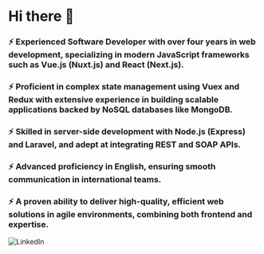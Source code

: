 # Hi there 👋

### ⚡ Experienced Software Developer with over four years in web development, specializing in modern JavaScript frameworks such as Vue.js (Nuxt.js) and React (Next.js). 
### ⚡ Proficient in complex state management using Vuex and Redux with extensive experience in building scalable applications backed by NoSQL databases like MongoDB.
### ⚡ Skilled in server-side development with Node.js (Express) and Laravel, and adept at integrating REST and SOAP APIs.
### ⚡ Advanced proficiency in English, ensuring smooth communication in international teams.
### ⚡ A proven ability to deliver high-quality, efficient web solutions in agile environments, combining both frontend and expertise.

![LinkedIn](https://img.shields.io/badge/LinkedIn-0a66c2?style=for-the-badge&logo=GitHub&logoColor=white)
